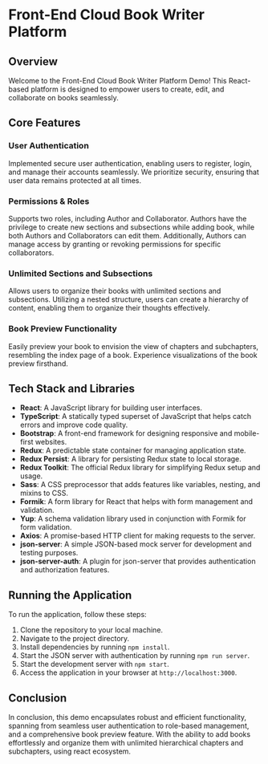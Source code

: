 # Front-End Cloud Book Writer Platform

## Overview

Welcome to the Front-End Cloud Book Writer Platform Demo! This React-based platform is designed to empower users to create, edit, and collaborate on books seamlessly.

## Core Features

### User Authentication

Implemented secure user authentication, enabling users to register, login, and manage their accounts seamlessly. We prioritize security, ensuring that user data remains protected at all times.

### Permissions & Roles

Supports two roles, including Author and Collaborator. Authors have the privilege to create new sections and subsections while adding book, while both Authors and Collaborators can edit them. Additionally, Authors can manage access by granting or revoking permissions for specific collaborators.

### Unlimited Sections and Subsections

Allows users to organize their books with unlimited sections and subsections. Utilizing a nested structure, users can create a hierarchy of content, enabling them to organize their thoughts effectively.

### Book Preview Functionality

Easily preview your book to envision the view of chapters and subchapters, resembling the index page of a book. Experience visualizations of the book preview firsthand.


## Tech Stack and Libraries

- **React**: A JavaScript library for building user interfaces.
- **TypeScript**: A statically typed superset of JavaScript that helps catch errors and improve code quality.
- **Bootstrap**: A front-end framework for designing responsive and mobile-first websites.
- **Redux**: A predictable state container for managing application state.
- **Redux Persist**: A library for persisting Redux state to local storage.
- **Redux Toolkit**: The official Redux library for simplifying Redux setup and usage.
- **Sass**: A CSS preprocessor that adds features like variables, nesting, and mixins to CSS.
- **Formik**: A form library for React that helps with form management and validation.
- **Yup**: A schema validation library used in conjunction with Formik for form validation.
- **Axios**: A promise-based HTTP client for making requests to the server.
- **json-server**: A simple JSON-based mock server for development and testing purposes.
- **json-server-auth**: A plugin for json-server that provides authentication and authorization features.

## Running the Application

To run the application, follow these steps:

1. Clone the repository to your local machine.
2. Navigate to the project directory.
3. Install dependencies by running `npm install`.
4. Start the JSON server with authentication by running `npm run server`.
5. Start the development server with `npm start`.
6. Access the application in your browser at `http://localhost:3000`.

## Conclusion

In conclusion, this demo encapsulates robust and efficient functionality, spanning from seamless user authentication to role-based management, and a comprehensive book preview feature. With the ability to add books effortlessly and organize them with unlimited hierarchical chapters and subchapters, using react ecosystem.